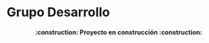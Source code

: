# Grupo Desarrollo




<h4 align="center">
:construction: Proyecto en construcción :construction:
</h4>
